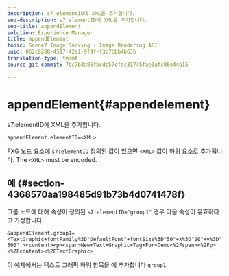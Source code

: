```yaml
---
description: s7 elementID에 XML을 추가합니다.
seo-description: s7 elementID에 XML을 추가합니다.
seo-title: appendElement
solution: Experience Manager
title: appendElement
topic: Scene7 Image Serving - Image Rendering API
uuid: 062c8288-4517-42a1-9f9f-f3c7bbb4b63b
translation-type: tm+mt
source-git-commit: 7bc7b3a86fbcdc57cfdc31745fae3afc06e44b15

---
```



# appendElement{#appendelement}

s7:elementID에 XML을 추가합니다.

`appendElement.elementID=<XML>`

FXG 노드 요소에 `s7:elementID` 정의된 값이 있으면 `<XML>` 값이 하위 요소로 추가됩니다. The `<XML>` must be encoded.

## 예 {#section-4368570aa198485d91b73b4d0741478f}

그룹 노드에 대해 속성이 정의된 `s7:elementID="group1"` 경우 다음 속성이 유효하다고 가정합니다.

`&appendElement.group1=<TextGraphic+fontFamily%3D"DefaultFont"+fontSize%3D"50"+x%3D"20"+y%3D"500" ><content><p><span>New+Text+Graphic+Tag+For+Demo<%2Fspan><%2Fp><%2Fcontent><%2FTextGraphic>`

이 예제에서는 텍스트 그래픽 하위 항목을 에 추가합니다 `group1`.
